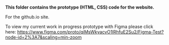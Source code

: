 **This folder contains the prototype (HTML, CSS) code for the website.**

For the github.io site.

To view my current work in progress prototype with Figma please click here:  https://www.figma.com/proto/qiMsWkyacvO1lRhfuE2Su2/Figma-Test?node-id=2%3A7&scaling=min-zoom
